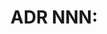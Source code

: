 <!-- markdownlint-disable -->
# ADR NNN: <Title>

**Date**: YYYY-MM-DD (Use UTC ISO dates)  
**Status**: Proposed | Accepted | Superseded by ADR NNN

## Context

(Why this decision was needed - what problem, constraint, or requirement drove the need for a decision)

## Decision

(What we decided to do - the specific choice made and key implementation details)

## Consequences

(Tradeoffs, operational impacts, migration requirements, and how this decision affects future work)

---

## Usage Notes

1. **Numbering**: Use sequential ADR numbers (0001, 0002, etc.)
2. **Status**: Start with "Accepted", change to "Superseded by ADR NNN" when replaced
3. **Context**: Focus on the "why" - what circumstances required this decision
4. **Decision**: Be specific about the "what" - exact technical choices and approaches
5. **Consequences**: Cover both positive and negative impacts, ongoing responsibilities

## Template Example

See [ADR-0001: Testing Strategy](./0001-testing-strategy.md) for a concrete example of this template in use.